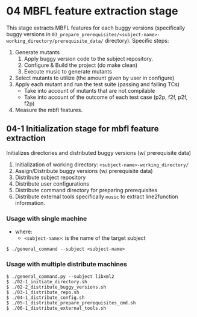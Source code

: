 # 04 MBFL feature extraction stage
This stage extracts MBFL features for each buggy versions (specifically buggy versions in ``03_prepare_prerequisites/<subject-name>-working_directory/prerequisite_data/`` directory).
Specific steps:
1. Generate mutants
    1. Apply buggy version code to the subject repository.
    2. Configure & Build the project (do make clean)
    3. Execute music to generate mutants
4. Select mutants to utilize (the amount given by user in configure)
5. Apply each mutant and run the test suite (passing and failing TCs)
    * Take into account of mutants that are not compilable
    * Take into account of the outcome of each test case (p2p, f2f, p2f, f2p)
6. Measure the mbfl features.


## 04-1 Initialization stage for mbfl feature extraction
Initializes directories and distributed buggy versions (w/ prerequisite data)
1. Initialization of working directory: ``<subject-name>-working_directory/``
2. Assign/Distribute buggy versions (w/ prerequisite data)
3. Distribute subject repository
4. Distribute user configurations
5. Distribute command directory for preparing prerequisites
6. Distribute external tools specifically ``music`` to extract line2function information.

### Usage with single machine
* where:
    * ``<subject-name>``: is the name of the target subject
```
$ ./general_command --subject <subject-name>
```


### Usage with multiple distribute machines
```
$ ./general_command.py --subject libxml2
$ ./02-1_initiate_directory.sh
$ ./02-2_distribute_buggy_versions.sh
$ ./03-1_distribute_repo.sh
$ ./04-1_distribute_config.sh
$ ./05-1_distribute_prepare_prerequisites_cmd.sh
$ ./06-1_distribute_external_tools.sh
```